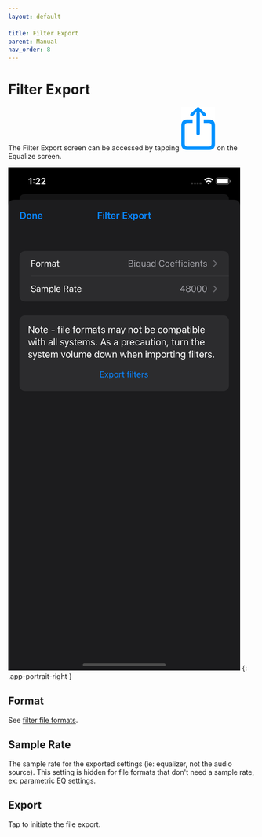 ```yaml
---
layout: default

title: Filter Export
parent: Manual
nav_order: 8
---
```


# Filter Export
The Filter Export screen can be accessed by tapping <img src="/assets/img/export.png" alt="Export" class="app-icon"> on the Equalize screen.

![Filter export screen](/assets/img/filter_export.png)
{: .app-portrait-right }

## Format
See [filter file formats](file_formats.md#filters).

## Sample Rate
The sample rate for the exported settings (ie: equalizer, not the audio source).  This setting is hidden for file formats that don't need a sample rate, ex: parametric EQ settings.

## Export
Tap to initiate the file export.


